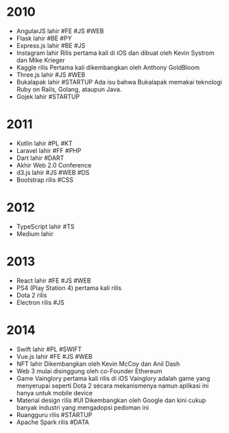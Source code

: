 # 2010
- AngularJS lahir #FE #JS #WEB
- Flask lahir #BE #PY
- Express.js lahir #BE #JS
- Instagram lahir
	Rilis pertama kali di iOS dan dibuat oleh Kevin Systrom dan Mike Krieger
- Kaggle rilis
	Pertama kali dikembangkan oleh Anthony GoldBloom
- Three.js lahir #JS #WEB
- Bukalapak lahir #STARTUP
	Ada isu bahwa Bukalapak memakai teknologi Ruby on Rails, Golang, ataupun Java.
- Gojek lahir #STARTUP
# 2011
- Kotlin lahir #PL #KT
- Laravel lahir #FF #PHP
- Dart lahir #DART
- Akhir Web 2.0 Conference
- d3.js lahir #JS #WEB #DS
- Bootstrap rilis #CSS
# 2012
- TypeScript lahir #TS
- Medium lahir
# 2013
- React lahir #FE #JS #WEB
- PS4 (Play Station 4) pertama kali rilis
- Dota 2 rilis
- Electron rilis #JS
# 2014
- Swift lahir #PL #SWIFT
- Vue.js lahir #FE #JS #WEB
- NFT lahir
	Dikembangkan oleh Kevin McCoy dan Anil Dash
- Web 3 mulai disinggung oleh co-Founder Ethereum
- Game Vainglory pertama kali rilis di iOS
  Vainglory adalah game yang menyerupai seperti Dota 2 secara mekanismenya namun aplikasi ini hanya untuk mobile device
- Material design rilis #UI
	Dikembangkan oleh Google dan kini cukup banyak industri yang mengadopsi pedoman ini
- Ruangguru rilis #STARTUP
- Apache Spark rilis #DATA 